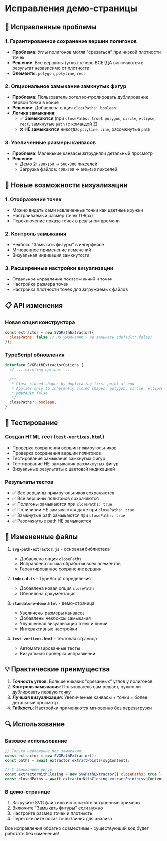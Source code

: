 # Исправления демо-страницы

## 🔧 Исправленные проблемы

### 1. **Гарантированное сохранение вершин полигонов**
- **Проблема**: Углы полигонов могли "срезаться" при низкой плотности точек
- **Решение**: Все вершины (углы) теперь ВСЕГДА включаются в результат независимо от плотности
- **Элементы**: `polygon`, `polyline`, `rect`

### 2. **Опциональное замыкание замкнутых фигур**
- **Проблема**: Пользователь хотел контролировать дублирование первой точки в конце
- **Решение**: Добавлена опция `closePaths: boolean`
- **Логика замыкания**:
  - ✅ **Замыкаются** (при `closePaths: true`): `polygon`, `circle`, `ellipse`, `rect`, замкнутые `path` (с командой Z)
  - ❌ **НЕ замыкаются** никогда: `polyline`, `line`, разомкнутые `path`

### 3. **Увеличенные размеры канвасов**
- **Проблема**: Маленькие канвасы затрудняли детальный просмотр
- **Решение**: 
  - Демо 2: `280×160` → `500×300` пикселей
  - Загрузка файлов: `400×300` → `600×450` пикселей

## 🎨 Новые возможности визуализации

### 1. **Отображение точек**
- Можно видеть сами извлеченные точки как цветные кружки
- Настраиваемый размер точек (1-8px)
- Переключение показа точек в реальном времени

### 2. **Контроль замыкания**
- Чекбокс "Замыкать фигуры" в интерфейсе
- Мгновенное применение изменений
- Визуальная индикация замкнутости

### 3. **Расширенные настройки визуализации**
- Отдельное управление показом линий и точек
- Настройка размера точек
- Настройка плотности точек для загружаемых файлов

## 📋 API изменения

### Новая опция конструктора
```javascript
const extractor = new SVGPathExtractor({
  closePaths: false // По умолчанию - не замыкать (default: false)
});
```

### TypeScript обновления
```typescript
interface SVGPathExtractorOptions {
  // ... existing options ...
  
  /**
   * Close closed shapes by duplicating first point at end
   * Applies only to inherently closed shapes: polygon, circle, ellipse, rect, and closed paths (ending with Z/z)
   * @default false
   */
  closePaths?: boolean;
}
```

## 🧪 Тестирование

### Создан HTML тест (`test-vertices.html`)
- Проверка сохранения вершин прямоугольников
- Проверка сохранения вершин полигонов  
- Тестирование замыкания замкнутых фигур
- Тестирование НЕ-замыкания разомкнутых фигур
- Визуальные результаты с цветовой индикацией

### Результаты тестов
- ✅ Все вершины прямоугольников сохраняются
- ✅ Все вершины полигонов сохраняются
- ✅ Полигоны замыкаются при `closePaths: true`
- ✅ Полилинии НЕ замыкаются даже при `closePaths: true`
- ✅ Замкнутые path замыкаются при `closePaths: true`
- ✅ Разомкнутые path НЕ замыкаются

## 📁 Измененные файлы

1. **`svg-path-extractor.js`** - основная библиотека
   - Добавлена опция `closePaths`
   - Исправлена логика обработки всех элементов
   - Гарантированное сохранение вершин

2. **`index.d.ts`** - TypeScript определения
   - Добавлена новая опция `closePaths`
   - Обновлена документация

3. **`standalone-demo.html`** - демо-страница
   - Увеличены размеры канвасов
   - Добавлены чекбоксы замыкания
   - Улучшенная визуализация точек и линий
   - Интерактивные настройки

4. **`test-vertices.html`** - тестовая страница
   - Автоматизированные тесты
   - Визуальная проверка исправлений

## 💡 Практические преимущества

1. **Точность углов**: Больше никаких "срезанных" углов у полигонов
2. **Контроль замыкания**: Пользователь сам решает, нужно ли дублировать первую точку
3. **Лучшая визуализация**: Увеличенные канвасы + точки = более детальный просмотр
4. **Гибкость**: Настройки применяются мгновенно без перезагрузки

## 🔍 Использование

### Базовое использование
```javascript
// Только извлечение без замыкания
const extractor = new SVGPathExtractor();
const paths = await extractor.extractPoints(svgContent);

// С замыканием фигур
const extractorWithClosing = new SVGPathExtractor({ closePaths: true });
const closedPaths = await extractorWithClosing.extractPoints(svgContent);
```

### В демо-странице
1. Загрузите SVG файл или используйте встроенные примеры
2. Включите "Замыкать фигуры" если нужно
3. Настройте размер точек и плотность
4. Переключайте показ точек/линий для анализа

Все исправления обратно совместимы - существующий код будет работать без изменений! 